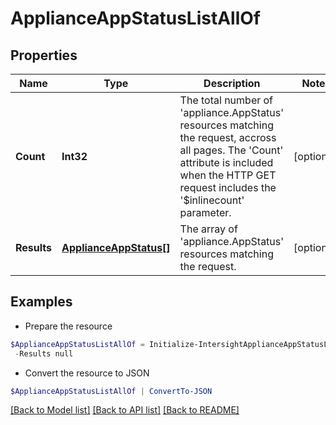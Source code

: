 # ApplianceAppStatusListAllOf
## Properties

Name | Type | Description | Notes
------------ | ------------- | ------------- | -------------
**Count** | **Int32** | The total number of &#39;appliance.AppStatus&#39; resources matching the request, accross all pages. The &#39;Count&#39; attribute is included when the HTTP GET request includes the &#39;$inlinecount&#39; parameter. | [optional] 
**Results** | [**ApplianceAppStatus[]**](ApplianceAppStatus.md) | The array of &#39;appliance.AppStatus&#39; resources matching the request. | [optional] 

## Examples

- Prepare the resource
```powershell
$ApplianceAppStatusListAllOf = Initialize-IntersightApplianceAppStatusListAllOf  -Count null `
 -Results null
```

- Convert the resource to JSON
```powershell
$ApplianceAppStatusListAllOf | ConvertTo-JSON
```

[[Back to Model list]](../README.md#documentation-for-models) [[Back to API list]](../README.md#documentation-for-api-endpoints) [[Back to README]](../README.md)


